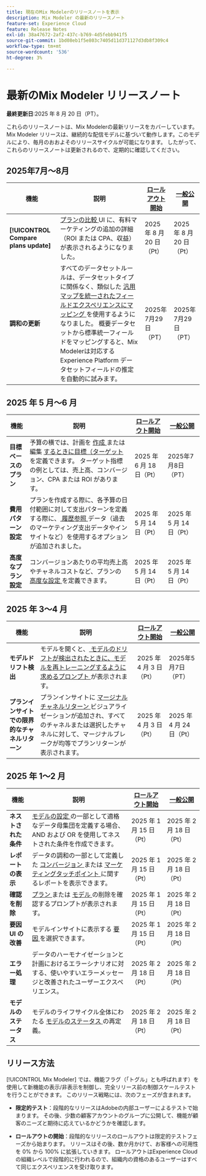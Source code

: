 ```yaml
---
title: 現在のMix Modelerのリリースノートを表示
description: Mix Modeler の最新のリリースノート
feature-set: Experience Cloud
feature: Release Notes
exl-id: 38a47672-2af2-437c-b769-4d5febb941f5
source-git-commit: 1bd08eb1f5e803c7405d11d371127d3db8f309c4
workflow-type: tm+mt
source-wordcount: '536'
ht-degree: 3%

---
```


# 最新のMix Modeler リリースノート

**最終更新日**:2025 年 8 月 20 日（PT）。

これらのリリースノートは、Mix Modelerの最新リリースをカバーしています。 Mix Modeler リリースは、継続的な配信モデルに基づいて動作します。このモデルにより、毎月のおおよそのリリースサイクルが可能になります。 したがって、これらのリリースノートは更新されるので、定期的に確認してください。



## 2025年7月～8月

| 機能 | 説明 | [ ロールアウト開始 ](#release-strategy) | [ 一般公開 ](#release-strategy) |
|---|---|---|---|
| **[!UICONTROL Compare plans update]** | [ プランの比較 ](/help/plans/compare.md) UI に、有料マーケティングの追加の詳細（ROI または CPA、収益）が表示されるようになりました。 | 2025 年 8 月 20 日（Pt） | 2025 年 8 月 20 日（Pt） |
| **調和の更新** | すべてのデータセットルールは、データセットタイプに関係なく、類似した [ 汎用マップを統一されたフィールドエクスペリエンスにマッピング ](/help/harmonize-data/dataset-rules.md) を使用するようになりました。 概要データセットから標準統一フィールドをマッピングすると、Mix Modelerは対応するExperience Platform データセットフィールドの推定を自動的に試みます。 | 2025年7月29日（PT） | 2025年7月29日（PT） |


## 2025 年 5 月～6 月

| 機能 | 説明 | [ ロールアウト開始 ](#release-strategy) | [ 一般公開 ](#release-strategy) |
|---|---|---|---|
| **目標ベースのプラン** | 予算の横では、計画を [ 作成 ](/help/plans/build.md) または編集 [ するときに目標（ターゲット ](/help/plans/insights.md#edit-plan) を定義できます。 ターゲット指標の例としては、売上高、コンバージョン、CPA または ROI があります。 | 2025 年 6 月 18 日（Pt） | 2025年7月8日（PT） |
| **費用パターン設定** | プランを作成する際に、各予算の日付範囲に対して支出パターンを定義する際に、[ 履歴参照 ](/help/plans/build.md) データ（過去のマーケティング支出データやインサイトなど）を使用するオプションが追加されました。 | 2025 年 5 月 14 日（Pt） | 2025 年 5 月 14 日（Pt） |
| **高度なプラン設定** | コンバージョンあたりの平均売上高やチャネルコストなど、プランの [ 高度な設定 ](/help/plans/build.md) を定義できます。 | 2025 年 5 月 14 日（Pt） | 2025 年 5 月 14 日（Pt） |

## 2025 年 3～4 月

| 機能 | 説明 | [ ロールアウト開始 ](#release-strategy) | [ 一般公開 ](#release-strategy) |
|---|---|---|---|
| **モデルドリフト検出** | モデルを開くと、[ モデルのドリフトが検出されたときに、モデルを再トレーニングするように求めるプロンプト ](/help/models/insights.md#model-drift) が表示されます。 | 2025 年 4 月 3 日（Pt） | 2025年5月7日（PT） |
| **プランインサイトでの限界的なチャネルリターン** | プランインサイトに [ マージナルチャネルリターン ](/help/plans/insights.md#marginal-channel-return) ビジュアライゼーションが追加され、すべてのチャネルまたは選択したチャネルに対して、マージナルブレークが均等でプランリターンが表示されます。 | 2025 年 4 月 3 日（Pt） | 2025 年 4 月 24 日（Pt） |


## 2025 年 1～2 月

| 機能 | 説明 | [ ロールアウト開始 ](#release-strategy) | [ 一般公開 ](#release-strategy) |
|---|---|---|---|
| **ネストされた条件** | [ モデルの設定 ](/help/models/build.md#configure) の一部として適格なデータ母集団を定義する場合、AND および OR を使用してネストされた条件を作成できます。 | 2025 年 1 月 15 日（Pt） | 2025 年 2 月 18 日（Pt） |
| **レポートの表示** | データの調和の一部として定義した [ コンバージョン ](/help/harmonize-data/conversions.md#view-report) または [ マーケティングタッチポイント ](/help/harmonize-data/marketing-touchpoints.md#view-report) に関するレポートを表示できます。 | 2025 年 1 月 15 日（Pt） | 2025 年 2 月 18 日（Pt） |
| **確認を削除** | [ プラン ](/help/plans/overview.md#delete-plans) または [ モデル ](/help/models/overview.md#delete-models) の削除を確認するプロンプトが表示されます。 | 2025 年 1 月 15 日（Pt） | 2025 年 2 月 18 日（Pt） |
| **要因 UI の改善** | モデルインサイトに表示する [ 要因 ](/help/models/insights.md#factors-beta) を選択できます。 | 2025 年 1 月 15 日（Pt） | 2025 年 2 月 18 日（Pt） |
| **エラー処理** | データのハーモナイゼーションと計画におけるエラーシナリオに対する、使いやすいエラーメッセージと改善されたユーザーエクスペリエンス。 | 2025 年 2 月 18 日（Pt） | 2025 年 2 月 18 日（Pt） |
| **モデルのステータス** | モデルのライフサイクル全体にわたる [ モデルのステータス ](/help/models/overview.md#manage-models) の再定義。 | 2025 年 2 月 18 日（Pt） | 2025 年 2 月 18 日（Pt） |


## リリース方法

[!UICONTROL Mix Modeler] では、機能フラグ（「トグル」とも呼ばれます）を使用して新機能の表示/非表示を制御し、完全リリース前の制御スケールテストを行うことができます。 このリリース戦略には、次のフェーズが含まれます。

* **限定的テスト**：段階的なリリースはAdobeの内部ユーザーによるテストで始まります。 その後、少数の顧客アカウントのグループに公開して、機能が顧客のニーズと期待に応えているかどうかを確認します。

* **ロールアウトの開始**：段階的なリリースのロールアウトは限定的テストフェーズから始まります。 リリースはその後、数か月かけて、お客様への可用性を 0% から 100% に拡張していきます。 ロールアウトはExperience Cloudの組織レベルで段階的に行われるので、組織内の資格のあるユーザーはすべて同じエクスペリエンスを受け取ります。
